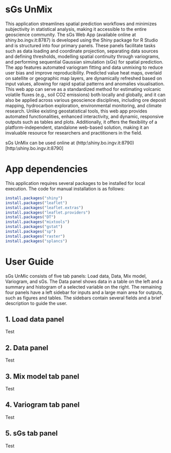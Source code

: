 <h1> sGs UnMix </h1>

This application streamlines spatial prediction workflows and minimizes subjectivity in statistical analysis, making it accessible to the entire geoscience community. The sGs Web App (available online at shiny.bo.ingv.it:8787) is developed using the Shiny package for R Studio and is structured into four primary panels. These panels facilitate tasks such as data loading and coordinate projection, separating data sources and defining thresholds, modelling spatial continuity through variograms, and performing sequential Gaussian simulation (sGs) for spatial prediction. The app features automated variogram fitting and data unmixing to reduce user bias and improve reproducibility. Predicted value heat maps, overlaid on satellite or geographic map layers, are dynamically refreshed based on input values, allowing for rapid spatial patterns and anomalies visualisation. This web app can serve as a standardized method for estimating volcanic volatile fluxes (e.g., soil CO2 emissions) both locally and globally, and it can also be applied across various geoscience disciplines, including ore deposit mapping, hydrocarbon exploration, environmental monitoring, and climate research. Unlike existing geostatistical tools, this web app provides automated functionalities, enhanced interactivity, and dynamic, responsive outputs such as tables and plots. Additionally, it offers the flexibility of a platform-independent, standalone web-based solution, making it an invaluable resource for researchers and practitioners in the field.

sGs UnMix can be used online at  (http:\\shiny.bo.ingv.it:8790)[http:\\shiny.bo.ingv.it:8790]

<h1> App dependencies </h1>

This application requires several packages to be installed for local execution. The code for manual installation is as follows:

```r
install.packages("shiny")
install.packages("leaflet")
install.packages("leaflet.extras")
install.packages("leaflet.providers")
install.packages("DT")
install.packages("mixtools")
install.packages("gstat")
install.packages("sp")
install.packages("raster")
install.packages("splancs")
```

<h1> User Guide </h1>

sGs UnMic consists of five tab panels: Load data, Data, Mix model, Variogram, and sGs. The Data panel shows data in a table on the left and a summary and histogram of a selected variable on the right. The remaining four panels have a left sidebar for inputs and a large main area for outputs, such as figures and tables. The sidebars contain several fields and a brief description to guide the user.


<h2> 1. Load data panel </h2>

Test

<h2> 2. Data panel </h2>

Test

<h2> 3. Mix model tab panel </h2>

Test

<h2> 4. Variogram tab panel </h2>

Test

<h2> 5. sGs tab panel </h2>



Test

